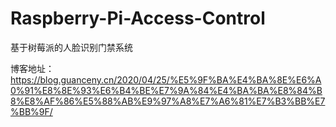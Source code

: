 # Raspberry-Pi-Access-Control
基于树莓派的人脸识别门禁系统

博客地址：https://blog.guanceny.cn/2020/04/25/%E5%9F%BA%E4%BA%8E%E6%A0%91%E8%8E%93%E6%B4%BE%E7%9A%84%E4%BA%BA%E8%84%B8%E8%AF%86%E5%88%AB%E9%97%A8%E7%A6%81%E7%B3%BB%E7%BB%9F/
